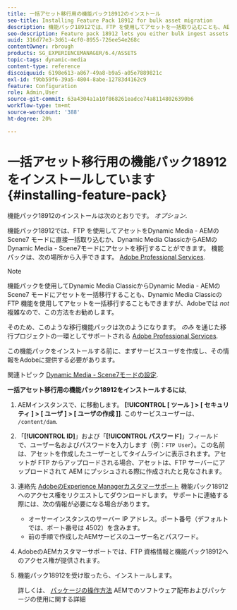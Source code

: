 ```yaml
---
title: 一括アセット移行用の機能パック18912のインストール
seo-title: Installing Feature Pack 18912 for bulk asset migration
description: 機能パック18912では、FTP を使用してアセットを一括取り込むことも、AEMでDynamic Media ClassicからDynamic Mediaにアセットを移行することもできます。 このオプションの機能パックは、アドビサポートから入手できます。
seo-description: Feature pack 18912 lets you either bulk ingest assets by way of FTP, or migrate assets from Dynamic Media Classic to Dynamic Media in AEM. This optional feature pack is available from Adobe support.
uuid: 316d77e3-3d61-4cf0-8955-726ee54e268c
contentOwner: rbrough
products: SG_EXPERIENCEMANAGER/6.4/ASSETS
topic-tags: dynamic-media
content-type: reference
discoiquuid: 6198e613-a867-49a8-b9a5-a05e7889821c
exl-id: f9bb59f6-39a5-4804-8abe-12783d4162c9
feature: Configuration
role: Admin,User
source-git-commit: 63a4304a1a10f868261eadce74a81148026390b6
workflow-type: tm+mt
source-wordcount: '388'
ht-degree: 20%

---
```


# 一括アセット移行用の機能パック18912をインストールしています {#installing-feature-pack}

機能パック18912のインストールは次のとおりです。 _オプション_.

機能パック18912では、FTP を使用してアセットをDynamic Media - AEMの Scene7 モードに直接一括取り込むか、Dynamic Media ClassicからAEMのDynamic Media - Scene7モードにアセットを移行することができます。 機能パックは、次の場所から入手できます。 [Adobe Professional Services](https://www.adobe.com/jp/experience-cloud/consulting-services.html).

>[!NOTE]
>
>機能パックを使用してDynamic Media ClassicからDynamic Media - AEMの Scene7 モードにアセットを一括移行することも、Dynamic Media Classicの FTP 機能を使用してアセットを一括移行することもできますが、Adobeでは *not* 複雑なので、この方法をお勧めします。
>
>そのため、このような移行機能パックは次のようになります。 *のみ* を通じた移行プロジェクトの一環としてサポートされる [Adobe Professional Services](https://www.adobe.com/experience-cloud/consulting-services.html).

この機能パックをインストールする前に、まずサービスユーザを作成し、その情報をAdobeに提供する必要があります。

関連トピック [Dynamic Media - Scene7モードの設定](https://helpx.adobe.com/jp/experience-manager/6-4/assets/using/config-dms7.html).

**一括アセット移行用の機能パック18912をインストールするには**,

1. AEMインスタンスで、に移動します。 **[!UICONTROL [ ツール ] > [ セキュリティ ] > [ ユーザ ] > [ ユーザの作成 ]]**. このサービスユーザーは、 `/content/dam`.
1. 「**[!UICONTROL ID]**」および「**[!UICONTROL パスワード]**」フィールドで、ユーザー名およびパスワードを入力します（例：`FTP User`）。この名前は、アセットを作成したユーザーとしてタイムラインに表示されます。アセットが FTP からアップロードされる場合、アセットは、FTP サーバーにアップロードされて AEM にプッシュされる際に作成されたと見なされます。
1. 連絡先 [AdobeのExperience Managerカスタマーサポート](https://helpx.adobe.com/jp/contact/enterprise-support.ec.html) 機能パック18912へのアクセス権をリクエストしてダウンロードします。 サポートに連絡する際には、次の情報が必要になる場合があります。

   * オーサーインスタンスのサーバー IP アドレス。ポート番号（デフォルトでは、ポート番号は 4502）を含みます。
   * 前の手順で作成したAEMサービスのユーザー名とパスワード。

1. AdobeのAEMカスタマーサポートでは、FTP 資格情報と機能パック18912へのアクセス権が提供されます。

1. 機能パック18912を受け取ったら、インストールします。

   詳しくは、 [パッケージの操作方法](/help/sites-administering/package-manager.md) AEMでのソフトウェア配布およびパッケージの使用に関する詳細
